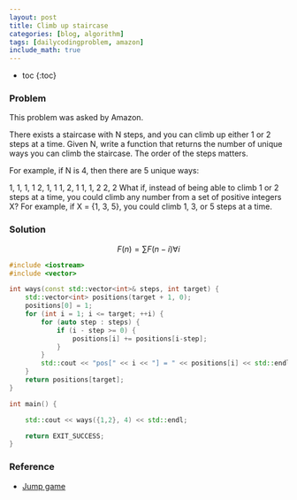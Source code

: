 ```yaml
---
layout: post
title: Climb up staircase
categories: [blog, algorithm]
tags: [dailycodingproblem, amazon]
include_math: true
---
```


+ toc
{:toc}

### Problem

This problem was asked by Amazon.

There exists a staircase with N steps, and you can climb up either 1 or 2 steps at a time.
Given N, write a function that returns the number of unique ways you can climb the staircase.
The order of the steps matters.

For example, if N is 4, then there are 5 unique ways:

1, 1, 1, 1
2, 1, 1
1, 2, 1
1, 1, 2
2, 2
What if, instead of being able to climb 1 or 2 steps at a time, you could climb any number
from a set of positive integers X? For example, if X = {1, 3, 5}, you could climb 1, 3, or 5
steps at a time.

### Solution

$$
F(n) = \sum{F(n-i)} \forall i
$$

```cpp
#include <iostream>
#include <vector>

int ways(const std::vector<int>& steps, int target) {
    std::vector<int> positions(target + 1, 0);
    positions[0] = 1;
    for (int i = 1; i <= target; ++i) {
        for (auto step : steps) {
            if (i - step >= 0) {
                positions[i] += positions[i-step];
            }
        }
        std::cout << "pos[" << i << "] = " << positions[i] << std::endl;
    }
    return positions[target];
}

int main() {

    std::cout << ways({1,2}, 4) << std::endl;

    return EXIT_SUCCESS;
}
```


### Reference

+ [Jump game](/blog/algorithm/jump-game.html)
